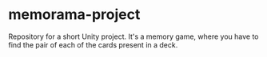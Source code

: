 # memorama-project
Repository for a short Unity project. It's a memory game, where you have to find the pair of each of the cards present in a deck.
